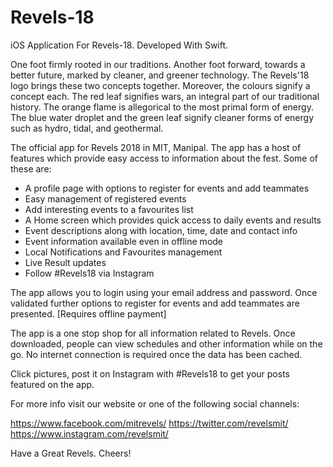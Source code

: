 # Revels-18
iOS Application For Revels-18. Developed With Swift.

One foot firmly rooted in our traditions. Another foot forward, towards a better future, marked by cleaner, and greener technology.
The Revels'18 logo brings these two concepts together. Moreover, the colours signify a concept each. The red leaf signifies wars, an integral part of our traditional history. The orange flame is allegorical to the most primal form of energy. The blue water droplet and the green leaf signify cleaner forms of energy such as hydro, tidal, and geothermal.

The official app for Revels 2018 in MIT, Manipal. The app has a host of features which provide easy access to information about the fest. Some of these are:

- A profile page with options to register for events and add teammates
- Easy management of registered events
- Add interesting events to a favourites list
- A Home screen which provides quick access to daily events and results
- Event descriptions along with location, time, date and contact info
- Event information available even in offline mode
- Local Notifications and Favourites management
- Live Result updates
- Follow #Revels18 via Instagram

The app allows you to login using your email address and password. Once validated further options to register for events and add teammates are presented. [Requires offline payment]

The app is a one stop shop for all information related to Revels. Once downloaded, people can view schedules and other information while on the go. No internet connection is required once the data has been cached.

Click pictures, post it on Instagram with #Revels18 to get your posts featured on the app.

For more info visit our website or one of the following social channels:

https://www.facebook.com/mitrevels/
https://twitter.com/revelsmit/
https://www.instagram.com/revelsmit/

Have a Great Revels.
Cheers!
